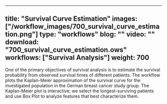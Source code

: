 
---
title: "Survival Curve Estimation"
images: ["/workflow_images/700_survival_curve_estimation.png"]
type: "workflows"
blog: ""
video: ""
download: "700_survival_curve_estimation.ows"
workflows: ["Survival Analysis"]
weight: 700
---

One of the primary objectives of survival analysis is to estimate the survival probability from observed survival times of different patients. The workflow plots the Kaplan-Meier approximation of the survival curve for the investigated population in the German breast cancer study group. The Kaplan-Meier plot is interactive; we select the longest-surviving patients and use Box Plot to analyze features that best characterize them.